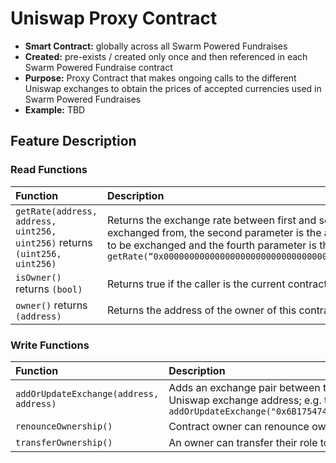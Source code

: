 # Uniswap Proxy Contract

* **Smart Contract:** globally across all Swarm Powered Fundraises
* **Created:** pre-exists / created only once  and then referenced in each Swarm Powered Fundraise contract
* **Purpose:** Proxy Contract that makes ongoing calls to the different Uniswap exchanges to obtain the prices of accepted currencies used in Swarm Powered Fundraises
* **Example:** TBD

## Feature Description

### Read Functions

| Function | Description |
| :--- | :--- |
| `getRate(address, address, uint256, uint256)` returns `(uint256, uint256)` | Returns the exchange rate between first and second address. The first parameter is the token address of the currency to be exchanged from, the second parameter is the address of the currency to be exchanged to, the third parameter is the value in Wei to be exchanged and the fourth parameter is the decimal places; e.g. to get the rate of 1 ETH in DAI `getRate(“0x0000000000000000000000000000000000000000”,”0x2a1530C4C41db0B0b2bB646CB5Eb1A67b7158667”,1000000000000000000,0)` |
| `isOwner()` returns `(bool)` | Returns true if the caller is the current contract owner address of this contract |
| `owner()` returns `(address)` | Returns the address of the owner of this contract |

### Write Functions

| Function | Description |
| :--- | :--- |
 | `addOrUpdateExchange(address, address)` | Adds an exchange pair between two currencies to the proxy. The first parameter is the token address and the second parameter is the Uniswap exchange address; e.g. to set up DAI stable coin the following should be called `addOrUpdateExchange("0x6B175474E89094C44Da98b954EedeAC495271d0F&#x201D;,&#x201D;0x6B175474E89094C44Da98b954EedeAC495271d0F")` |
| `renounceOwnership()` | Contract owner can renounce ownership of this contract. |
| `transferOwnership()` | An owner can transfer their role to a new address or to a multisig wallet |